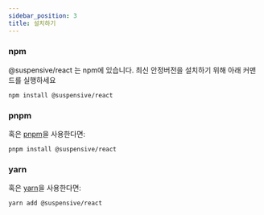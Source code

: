 ```yaml
---
sidebar_position: 3
title: 설치하기
---
```


### npm

@suspensive/react 는 npm에 있습니다. 최신 안정버전을 설치하기 위해 아래 커맨드를 실행하세요

```shell
npm install @suspensive/react
```

### pnpm

혹은 <a href="https://pnpm.io/" target="_blank">pnpm</a>을 사용한다면:

```shell
pnpm install @suspensive/react
```

### yarn

혹은 <a href="https://classic.yarnpkg.com/en/docs/install/" target="_blank">yarn</a>을 사용한다면:

```shell
yarn add @suspensive/react
```
